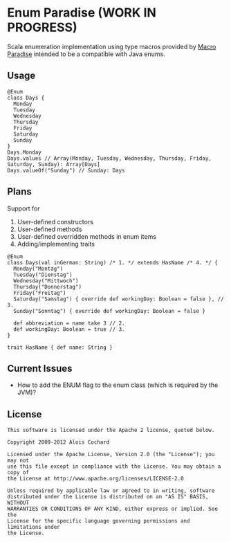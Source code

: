 # Enum Paradise (WORK IN PROGRESS)

Scala enumeration implementation using type macros provided by [Macro Paradise](http://docs.scala-lang.org/overviews/macros/paradise.html) intended to be a compatible with Java enums.

## Usage

    @Enum
    class Days {
      Monday
      Tuesday
      Wednesday
      Thursday
      Friday
      Saturday
      Sunday
    }
    Days.Monday
    Days.values // Array(Monday, Tuesday, Wednesday, Thursday, Friday, Saturday, Sunday): Array[Days]
    Days.valueOf("Sunday") // Sunday: Days

## Plans

Support for

1. User-defined constructors
2. User-defined methods
3. User-defined overridden methods in enum items
4. Adding/implementing traits

<!-- -->

    @Enum
    class Days(val inGerman: String) /* 1. */ extends HasName /* 4. */ {
      Monday("Montag")
      Tuesday("Dienstag")
      Wednesday("Mittwoch")
      Thursday("Donnerstag")
      Friday("Freitag")
      Saturday("Samstag") { override def workingDay: Boolean = false }, // 3.
      Sunday("Sonntag") { override def workingDay: Boolean = false }

      def abbreviation = name take 3 // 2.
      def workingDay: Boolean = true // 3.
    }

    trait HasName { def name: String }

## Current Issues

- How to add the ENUM flag to the enum class (which is required by the JVM)?

## License

    This software is licensed under the Apache 2 license, quoted below.

    Copyright 2009-2012 Alois Cochard 

    Licensed under the Apache License, Version 2.0 (the "License"); you may not
    use this file except in compliance with the License. You may obtain a copy of
    the License at http://www.apache.org/licenses/LICENSE-2.0

    Unless required by applicable law or agreed to in writing, software
    distributed under the License is distributed on an "AS IS" BASIS, WITHOUT
    WARRANTIES OR CONDITIONS OF ANY KIND, either express or implied. See the
    License for the specific language governing permissions and limitations under
    the License.
